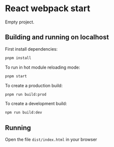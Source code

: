 # React webpack start

Empty project.

## Building and running on localhost

First install dependencies:

```sh
pnpm install
```

To run in hot module reloading mode:

```sh
pnpm start
```

To create a production build:

```sh
pnpm run build:prod
```

To create a development build:

```sh
npm run build:dev
```

## Running

Open the file `dist/index.html` in your browser
